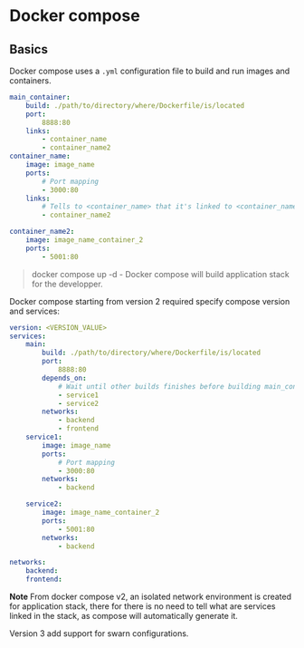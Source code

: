 # Docker compose


## Basics

Docker compose uses a `.yml` configuration file to build and run images and containers.

```yml
main_container:
    build: ./path/to/directory/where/Dockerfile/is/located
    port:
        8888:80
    links:
        - container_name
        - container_name2
container_name:
    image: image_name
    ports:
        # Port mapping
        - 3000:80
    links:
        # Tells to <container_name> that it's linked to <container_name2>
        - container_name2

container_name2:
    image: image_name_container_2
    ports:
        - 5001:80
```

> docker compose up -d - Docker compose will build application stack for the developper.

Docker compose starting from version 2 required specify compose version and services:

```yml
version: <VERSION_VALUE>
services:
    main:
        build: ./path/to/directory/where/Dockerfile/is/located
        port:
            8888:80
        depends_on:
            # Wait until other builds finishes before building main_container service 
            - service1
            - service2
        networks:
            - backend
            - frontend
    service1:
        image: image_name
        ports:
            # Port mapping
            - 3000:80
        networks:
            - backend

    service2:
        image: image_name_container_2
        ports:
            - 5001:80
        networks:
            - backend

networks:
    backend:
    frontend:
```

**Note**
From docker compose v2, an isolated network environment is created for application stack, there for there is no need to tell what are services linked in the stack, as compose will automatically generate it.

Version 3 add support for swarn configurations.
